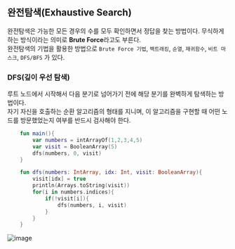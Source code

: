 ## 완전탐색(Exhaustive Search)
완전탐색은 가능한 모든 경우의 수를 모두 확인하면서 정답을 찾는 방법이다. 무식하게 하는 방식이라는 의미로 **Brute Force**라고도 부른다.<br/>
완전탐색의 기법을 활용한 방법으로 `Brute Force 기법`, `백트래킹`, `순열`, `재귀함수`, `비트 마스크`, `DFS/BFS` 가 있다.

### DFS(깊이 우선 탐색)
루트 노드에서 시작해서 다음 분기로 넘어가기 전에 해당 분기를 완벽하게 탐색하는 방법이다.<br/>
자기 자신을 호출하는 순환 알고리즘의 형태를 지니며, 이 알고리즘을 구현할 때 어떤 노드를 방문했었는지 여부를 반드시 검사해야 한다.

```kotlin
    fun main(){
        var numbers = intArrayOf(1,2,3,4,5)
        var visit = BooleanArray(5)
        dfs(numbers, 0, visit)
    }

    fun dfs(numbers: IntArray, idx: Int, visit: BooleanArray){
        visit[idx] = true
        println(Arrays.toString(visit))
        for(i in numbers.indices){
            if(!visit[i]){
                dfs(numbers, i, visit)  
            } 
        }
    }
```
![image](https://user-images.githubusercontent.com/52282493/158790054-7d6b9c4c-ea6f-4528-9343-99d451fb9b24.png)